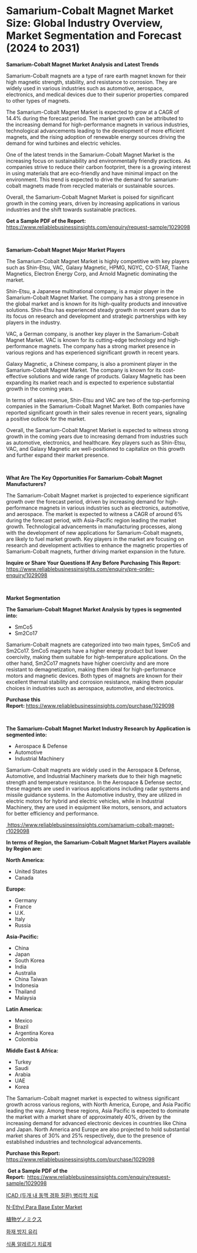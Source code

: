 <p><h1>Samarium-Cobalt Magnet Market Size: Global Industry Overview, Market Segmentation and Forecast (2024 to 2031)</h1></p><p><strong>Samarium-Cobalt Magnet Market Analysis and Latest Trends</strong></p>
<p><p>Samarium-Cobalt magnets are a type of rare earth magnet known for their high magnetic strength, stability, and resistance to corrosion. They are widely used in various industries such as automotive, aerospace, electronics, and medical devices due to their superior properties compared to other types of magnets.</p><p>The Samarium-Cobalt Magnet Market is expected to grow at a CAGR of 14.4% during the forecast period. The market growth can be attributed to the increasing demand for high-performance magnets in various industries, technological advancements leading to the development of more efficient magnets, and the rising adoption of renewable energy sources driving the demand for wind turbines and electric vehicles.</p><p>One of the latest trends in the Samarium-Cobalt Magnet Market is the increasing focus on sustainability and environmentally friendly practices. As companies strive to reduce their carbon footprint, there is a growing interest in using materials that are eco-friendly and have minimal impact on the environment. This trend is expected to drive the demand for samarium-cobalt magnets made from recycled materials or sustainable sources.</p><p>Overall, the Samarium-Cobalt Magnet Market is poised for significant growth in the coming years, driven by increasing applications in various industries and the shift towards sustainable practices.</p></p>
<p><strong>Get a Sample PDF of the Report:&nbsp;</strong> <a href="https://www.reliablebusinessinsights.com/enquiry/request-sample/1029098">https://www.reliablebusinessinsights.com/enquiry/request-sample/1029098</a></p>
<p>&nbsp;</p>
<p><strong>Samarium-Cobalt Magnet Major Market Players</strong></p>
<p><p>The Samarium-Cobalt Magnet Market is highly competitive with key players such as Shin-Etsu, VAC, Galaxy Magnetic, HPMG, NGYC, CO-STAR, Tianhe Magnetics, Electron Energy Corp, and Arnold Magnetic dominating the market. </p><p>Shin-Etsu, a Japanese multinational company, is a major player in the Samarium-Cobalt Magnet Market. The company has a strong presence in the global market and is known for its high-quality products and innovative solutions. Shin-Etsu has experienced steady growth in recent years due to its focus on research and development and strategic partnerships with key players in the industry.</p><p>VAC, a German company, is another key player in the Samarium-Cobalt Magnet Market. VAC is known for its cutting-edge technology and high-performance magnets. The company has a strong market presence in various regions and has experienced significant growth in recent years.</p><p>Galaxy Magnetic, a Chinese company, is also a prominent player in the Samarium-Cobalt Magnet Market. The company is known for its cost-effective solutions and wide range of products. Galaxy Magnetic has been expanding its market reach and is expected to experience substantial growth in the coming years.</p><p>In terms of sales revenue, Shin-Etsu and VAC are two of the top-performing companies in the Samarium-Cobalt Magnet Market. Both companies have reported significant growth in their sales revenue in recent years, signaling a positive outlook for the market.</p><p>Overall, the Samarium-Cobalt Magnet Market is expected to witness strong growth in the coming years due to increasing demand from industries such as automotive, electronics, and healthcare. Key players such as Shin-Etsu, VAC, and Galaxy Magnetic are well-positioned to capitalize on this growth and further expand their market presence.</p></p>
<p>&nbsp;</p>
<p><strong>What Are The Key Opportunities For Samarium-Cobalt Magnet Manufacturers?</strong></p>
<p><p>The Samarium-Cobalt Magnet market is projected to experience significant growth over the forecast period, driven by increasing demand for high-performance magnets in various industries such as electronics, automotive, and aerospace. The market is expected to witness a CAGR of around 6% during the forecast period, with Asia-Pacific region leading the market growth. Technological advancements in manufacturing processes, along with the development of new applications for Samarium-Cobalt magnets, are likely to fuel market growth. Key players in the market are focusing on research and development activities to enhance the magnetic properties of Samarium-Cobalt magnets, further driving market expansion in the future.</p></p>
<p><strong>Inquire or Share Your Questions If Any Before Purchasing This Report:</strong> <a href="https://www.reliablebusinessinsights.com/enquiry/pre-order-enquiry/1029098">https://www.reliablebusinessinsights.com/enquiry/pre-order-enquiry/1029098</a></p>
<p>&nbsp;</p>
<p><strong>Market Segmentation</strong></p>
<p><strong>The Samarium-Cobalt Magnet Market Analysis by types is segmented into:</strong></p>
<p><ul><li>SmCo5</li><li>Sm2Co17</li></ul></p>
<p><p>Samarium-Cobalt magnets are categorized into two main types, SmCo5 and Sm2Co17. SmCo5 magnets have a higher energy product but lower coercivity, making them suitable for high-temperature applications. On the other hand, Sm2Co17 magnets have higher coercivity and are more resistant to demagnetization, making them ideal for high-performance motors and magnetic devices. Both types of magnets are known for their excellent thermal stability and corrosion resistance, making them popular choices in industries such as aerospace, automotive, and electronics.</p></p>
<p><strong>Purchase this Report:&nbsp;</strong><a href="https://www.reliablebusinessinsights.com/purchase/1029098">https://www.reliablebusinessinsights.com/purchase/1029098</a></p>
<p>&nbsp;</p>
<p><strong>The Samarium-Cobalt Magnet Market Industry Research by Application is segmented into:</strong></p>
<p><ul><li>Aerospace & Defense</li><li>Automotive</li><li>Industrial Machinery</li></ul></p>
<p><p>Samarium-Cobalt magnets are widely used in the Aerospace & Defense, Automotive, and Industrial Machinery markets due to their high magnetic strength and temperature resistance. In the Aerospace & Defense sector, these magnets are used in various applications including radar systems and missile guidance systems. In the Automotive industry, they are utilized in electric motors for hybrid and electric vehicles, while in Industrial Machinery, they are used in equipment like motors, sensors, and actuators for better efficiency and performance.</p></p>
<p><a href="https://www.reliablebusinessinsights.com/samarium-cobalt-magnet-r1029098">&nbsp;https://www.reliablebusinessinsights.com/samarium-cobalt-magnet-r1029098</a></p>
<p><strong>In terms of Region, the Samarium-Cobalt Magnet Market Players available by Region are:</strong></p>
<p>
    <p> <strong> North America: </strong>
        <ul>
            <li>United States</li>
            <li>Canada</li>
        </ul>
        </p> 
    <p> <strong> Europe: </strong>
        <ul>
            <li>Germany</li>
            <li>France</li>
            <li>U.K.</li>
            <li>Italy</li>
            <li>Russia</li>
        </ul>
        </p> 
    <p> <strong> Asia-Pacific: </strong>
        <ul>
            <li>China</li>
            <li>Japan</li>
            <li>South Korea</li>
            <li>India</li>
            <li>Australia</li>
            <li>China Taiwan</li>
            <li>Indonesia</li>
            <li>Thailand</li>
            <li>Malaysia</li>
        </ul>
        </p> 
    <p> <strong> Latin America: </strong>
        <ul>
            <li>Mexico</li>
            <li>Brazil</li>
            <li>Argentina Korea</li>
            <li>Colombia</li>
        </ul>
        </p> 
    <p> <strong> Middle East & Africa: </strong>
        <ul>
            <li>Turkey</li>
            <li>Saudi</li>
            <li>Arabia</li>
            <li>UAE</li>
            <li>Korea</li>
        </ul>
    </p>
    </p>
<p><p>The Samarium-Cobalt magnet market is expected to witness significant growth across various regions, with North America, Europe, and Asia Pacific leading the way. Among these regions, Asia Pacific is expected to dominate the market with a market share of approximately 40%, driven by the increasing demand for advanced electronic devices in countries like China and Japan. North America and Europe are also projected to hold substantial market shares of 30% and 25% respectively, due to the presence of established industries and technological advancements.</p></p>
<p><strong>Purchase this Report: </strong><a href="https://www.reliablebusinessinsights.com/purchase/1029098">https://www.reliablebusinessinsights.com/purchase/1029098</a></p>
<p>&nbsp;<strong>Get a Sample PDF of the Report:&nbsp;&nbsp;</strong><a href="https://www.reliablebusinessinsights.com/enquiry/request-sample/1029098">https://www.reliablebusinessinsights.com/enquiry/request-sample/1029098</a></p>
<p><strong></strong></p>
<p><p><a href="https://medium.com/@bustersipes981/%EC%9D%B8%EB%91%90%EB%8F%99%EB%A7%A5-%EA%B2%BD%ED%99%94%EC%A6%9D-%EC%A7%88%EB%B3%91-icad-%EB%B3%91%EB%A6%AC%ED%95%99-%EC%B9%98%EB%A3%8C-%EC%8B%9C%EC%9E%A5-%EB%B6%84%EC%84%9D-%EA%B8%80%EB%A1%9C%EB%B2%8C-%EC%82%B0%EC%97%85-%EC%A0%84%EB%A7%9D%EA%B3%BC-%EC%98%88%EC%B8%A1-2024%EB%85%84%EB%B6%80%ED%84%B0-2031%EB%85%84%EA%B9%8C%EC%A7%80-abe9f27cc12a">ICAD (두개 내 동맥 경화 질환) 병리학 치료</a></p><p><a href="https://github.com/kathiaseamanalvaradovlprc2h/Market-Research-Report-List-2/blob/main/n-ethyl-para-base-ester-market.md">N-Ethyl Para Base Ester Market</a></p><p><a href="https://medium.com/@saigekulas/%E6%A4%8D%E7%89%A9%E3%82%B2%E3%83%8E%E3%83%9F%E3%82%AF%E3%82%B9%E5%B8%82%E5%A0%B4%E3%81%AE%E5%88%86%E6%9E%90-%E3%82%B0%E3%83%AD%E3%83%BC%E3%83%90%E3%83%AB%E7%94%A3%E6%A5%AD%E3%81%AE%E5%B1%95%E6%9C%9B%E3%81%A8%E4%BA%88%E6%B8%AC-2024%E5%B9%B4%E3%81%8B%E3%82%892031%E5%B9%B4-4f9f3fb69474">植物ゲノミクス</a></p><p><a href="https://github.com/valroy852/Market-Research-Report-List-1/blob/main/248265678579.md">화재 방지 유리</a></p><p><a href="https://medium.com/@aidenreinger/%EC%8B%9D%ED%92%88-%EC%95%8C%EB%A0%88%EB%A5%B4%EA%B8%B0-%EC%B9%98%EB%A3%8C-%EC%8B%9C%EC%9E%A5-%EC%A0%90%EC%9C%A0%EC%9C%A8-%EC%A7%84%ED%99%94-%EB%B0%8F-%EC%8B%9C%EC%9E%A5-%EC%84%B1%EC%9E%A5-%EB%8F%99%ED%96%A5-2024-2031-f66589ad9ce5">식품 알레르기 치료제</a></p></p>